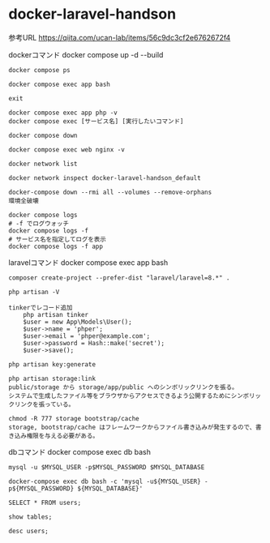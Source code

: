 # docker-laravel-handson

参考URL
    https://qiita.com/ucan-lab/items/56c9dc3cf2e6762672f4

dockerコマンド
    docker compose up -d --build

    docker compose ps

    docker compose exec app bash

    exit

    docker compose exec app php -v
    docker compose exec [サービス名] [実行したいコマンド]

    docker compose down

    docker compose exec web nginx -v

    docker network list

    docker network inspect docker-laravel-handson_default

    docker-compose down --rmi all --volumes --remove-orphans
    環境全破壊

    docker compose logs
    # -f でログウォッチ
    docker compose logs -f
    # サービス名を指定してログを表示
    docker compose logs -f app

laravelコマンド
    docker compose exec app bash

    composer create-project --prefer-dist "laravel/laravel=8.*" .

    php artisan -V

    tinkerでレコード追加
        php artisan tinker
        $user = new App\Models\User();
        $user->name = 'phper';
        $user->email = 'phper@example.com';
        $user->password = Hash::make('secret');
        $user->save();

    php artisan key:generate

    php artisan storage:link
    public/storage から storage/app/public へのシンボリックリンクを張る。
    システムで生成したファイル等をブラウザからアクセスできるよう公開するためにシンボリックリンクを張っている。

    chmod -R 777 storage bootstrap/cache
    storage, bootstrap/cache はフレームワークからファイル書き込みが発生するので、書き込み権限を与える必要がある。

dbコマンド
    docker compose exec db bash

    mysql -u $MYSQL_USER -p$MYSQL_PASSWORD $MYSQL_DATABASE

    docker-compose exec db bash -c 'mysql -u${MYSQL_USER} -p${MYSQL_PASSWORD} ${MYSQL_DATABASE}'

    SELECT * FROM users;

    show tables;

    desc users;